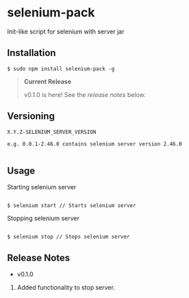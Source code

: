 # selenium-pack
Init-like script for selenium with server jar

## Installation

```
$ sudo npm install selenium-pack -g
```

> **Current Release**
>
> v0.1.0 is here! See the _release notes_ below.

## Versioning

```
X.Y.Z-SELENIUM_SERVER_VERSION

e.g. 0.0.1-2.46.0 contains selenium server version 2.46.0


```

## Usage

Starting selenium server

```

$ selenium start // Starts selenium server

```

Stopping selenium server

```

$ selenium stop // Stops selenium server

```


## Release Notes

- v0.1.0
 1. Added functionality to stop server.
